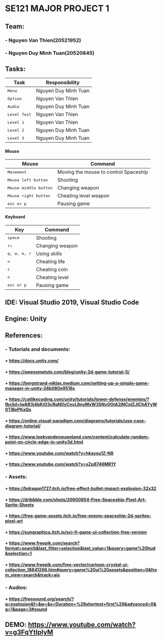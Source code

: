 # SE121 MAJOR PROJECT 1
## Team:
### - Nguyen Van Thien(20521952)
### - Nguyen Duy Minh Tuan(20520845)
## Tasks:

| Task                        | Responsibility       |
|-----------------------------|----------------------|
| <kbd>Menu</kbd>             | Nguyen Duy Minh Tuan |
| <kbd>Option</kbd>           | Nguyen Van Thien     |
| <kbd>Audio</kbd>            | Nguyen Duy Minh Tuan |
| <kbd>Level Test</kbd>       | Nguyen Van Thien     |
| <kbd>Level 1</kbd>          | Nguyen Van Thien     |
| <kbd>Level 2</kbd>          | Nguyen Duy Minh Tuan |
| <kbd>Level 3</kbd>          | Nguyen Duy Minh Tuan |


#### Mouse

| Mouse                         | Command                               |
|-------------------------------|---------------------------------------|
| <kbd>Movement</kbd>           | Moving the mouse to control Spaceship |
| <kbd>Mouse left button</kbd>  | Shooting                              |
| <kbd>Mouse middle button</kbd>| Changing weapon                       |
| <kbd>Mouse right button</kbd> | Cheating level weapon                 |
| <kbd>esc or p</kbd>           | Pausing game                          |


#### Keyboard

| Key                         | Command              |
|-----------------------------|----------------------|
| <kbd>space</kbd>            | Shooting             |
| <kbd>↑↓</kbd>               | Changing weapon      |
| <kbd>q, w, e, r</kbd>       | Using skills         |
| <kbd>u</kbd>                | Cheating life        |
| <kbd>c</kbd>                | Cheating coin        |
| <kbd>n</kbd>                | Cheating level       |
| <kbd>esc or p</kbd>         | Pausing game         |

## IDE: Visual Studio 2019, Visual Studio Code

## Engine: Unity

## References: 
### - Tutorials and documents:
####    + https://docs.unity.com/
####    + https://awesometuts.com/blog/unity-2d-game-tutorial-5/
####    + https://bergstrand-niklas.medium.com/setting-up-a-simple-game-manager-in-unity-24b080e9516c
####    + https://catlikecoding.com/unity/tutorials/tower-defense/enemies/?fbclid=IwAR3j4bKiO3cRqN0yCnvL8nyMxW3SNv0GtA2jNColZJlChAYyW0TiBePKaQs
####    + https://online.visual-paradigm.com/diagrams/tutorials/use-case-diagram-tutorial/
####    + https://www.loekvandenouweland.com/content/calculate-random-point-on-circle-edge-in-unity3d.html
####    + https://www.youtube.com/watch?v=hkaysu1Z-N8
####    + https://www.youtube.com/watch?v=sZp8746MR1Y
### - Assets:
####    + https://bdragon1727.itch.io/free-effect-bullet-impact-explosion-32x32
####    + https://dribbble.com/shots/20600854-Free-Spaceship-Pixel-Art-Sprite-Sheets
####    + https://free-game-assets.itch.io/free-enemy-spaceship-2d-sprites-pixel-art
####    + https://sungraphica.itch.io/sci-fi-game-ui-collection-free-version
####    + https://www.freepik.com/search?format=search&last_filter=selection&last_value=1&query=game%20hud&selection=1
####    + https://www.freepik.com/free-vector/cartoon-crystal-ui-collection_18841266.htm#query=game%20ui%20assets&position=0&from_view=search&track=ais
### - Audios:
####    + https://freesound.org/search/?q=explosion&f=&w=&s=Duration+%28shortest+first%29&advanced=0&g=1&page=3#sound


## DEMO: https://www.youtube.com/watch?v=g3FqYtIpIyM